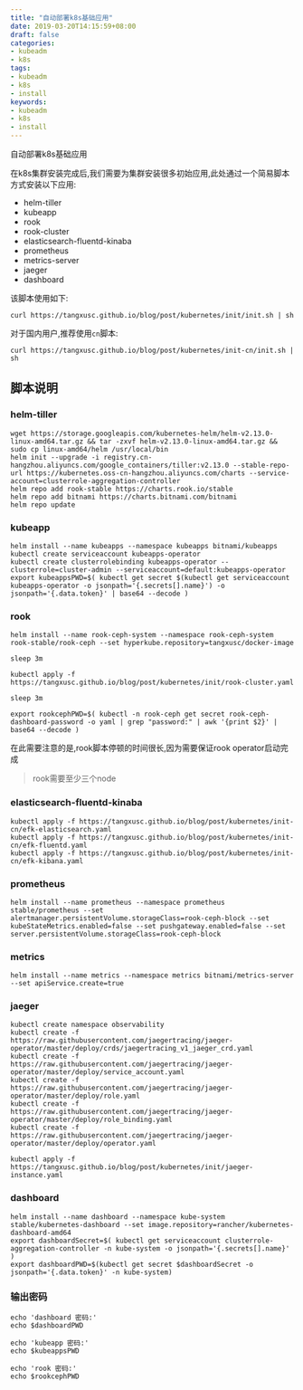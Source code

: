 ```yaml
---
title: "自动部署k8s基础应用"
date: 2019-03-20T14:15:59+08:00
draft: false
categories:
- kubeadm
- k8s
tags:
- kubeadm
- k8s
- install
keywords:
- kubeadm
- k8s
- install
---
```


自动部署k8s基础应用
<!--more-->

在k8s集群安装完成后,我们需要为集群安装很多初始应用,此处通过一个简易脚本方式安装以下应用:

- helm-tiller
- kubeapp
- rook
- rook-cluster
- elasticsearch-fluentd-kinaba
- prometheus
- metrics-server
- jaeger
- dashboard

该脚本使用如下:

```shell
curl https://tangxusc.github.io/blog/post/kubernetes/init/init.sh | sh
```

对于国内用户,推荐使用`cn`脚本:

```shell
curl https://tangxusc.github.io/blog/post/kubernetes/init-cn/init.sh | sh
```

## 脚本说明

### helm-tiller

```shell
wget https://storage.googleapis.com/kubernetes-helm/helm-v2.13.0-linux-amd64.tar.gz && tar -zxvf helm-v2.13.0-linux-amd64.tar.gz && sudo cp linux-amd64/helm /usr/local/bin
helm init --upgrade -i registry.cn-hangzhou.aliyuncs.com/google_containers/tiller:v2.13.0 --stable-repo-url https://kubernetes.oss-cn-hangzhou.aliyuncs.com/charts --service-account=clusterrole-aggregation-controller
helm repo add rook-stable https://charts.rook.io/stable
helm repo add bitnami https://charts.bitnami.com/bitnami
helm repo update
```

### kubeapp

```shell
helm install --name kubeapps --namespace kubeapps bitnami/kubeapps
kubectl create serviceaccount kubeapps-operator
kubectl create clusterrolebinding kubeapps-operator --clusterrole=cluster-admin --serviceaccount=default:kubeapps-operator
export kubeappsPWD=$( kubectl get secret $(kubectl get serviceaccount kubeapps-operator -o jsonpath='{.secrets[].name}') -o jsonpath='{.data.token}' | base64 --decode )

```

### rook

```shell
helm install --name rook-ceph-system --namespace rook-ceph-system rook-stable/rook-ceph --set hyperkube.repository=tangxusc/docker-image

sleep 3m

kubectl apply -f https://tangxusc.github.io/blog/post/kubernetes/init/rook-cluster.yaml

sleep 3m

export rookcephPWD=$( kubectl -n rook-ceph get secret rook-ceph-dashboard-password -o yaml | grep "password:" | awk '{print $2}' | base64 --decode )

```

在此需要注意的是,rook脚本停顿的时间很长,因为需要保证rook operator启动完成

> rook需要至少三个node

### elasticsearch-fluentd-kinaba

```shell
kubectl apply -f https://tangxusc.github.io/blog/post/kubernetes/init-cn/efk-elasticsearch.yaml
kubectl apply -f https://tangxusc.github.io/blog/post/kubernetes/init-cn/efk-fluentd.yaml
kubectl apply -f https://tangxusc.github.io/blog/post/kubernetes/init-cn/efk-kibana.yaml
```

### prometheus

```shell
helm install --name prometheus --namespace prometheus stable/prometheus --set alertmanager.persistentVolume.storageClass=rook-ceph-block --set kubeStateMetrics.enabled=false --set pushgateway.enabled=false --set server.persistentVolume.storageClass=rook-ceph-block
```

### metrics

```shell
helm install --name metrics --namespace metrics bitnami/metrics-server --set apiService.create=true
```

### jaeger

```shell
kubectl create namespace observability
kubectl create -f https://raw.githubusercontent.com/jaegertracing/jaeger-operator/master/deploy/crds/jaegertracing_v1_jaeger_crd.yaml
kubectl create -f https://raw.githubusercontent.com/jaegertracing/jaeger-operator/master/deploy/service_account.yaml
kubectl create -f https://raw.githubusercontent.com/jaegertracing/jaeger-operator/master/deploy/role.yaml
kubectl create -f https://raw.githubusercontent.com/jaegertracing/jaeger-operator/master/deploy/role_binding.yaml
kubectl create -f https://raw.githubusercontent.com/jaegertracing/jaeger-operator/master/deploy/operator.yaml

kubectl apply -f https://tangxusc.github.io/blog/post/kubernetes/init/jaeger-instance.yaml
```

### dashboard

```shell
helm install --name dashboard --namespace kube-system stable/kubernetes-dashboard --set image.repository=rancher/kubernetes-dashboard-amd64
export dashboardSecret=$( kubectl get serviceaccount clusterrole-aggregation-controller -n kube-system -o jsonpath='{.secrets[].name}' )
export dashboardPWD=$(kubectl get secret $dashboardSecret -o jsonpath='{.data.token}' -n kube-system)
```

### 输出密码

```shell
echo 'dashboard 密码:'
echo $dashboardPWD

echo 'kubeapp 密码:'
echo $kubeappsPWD

echo 'rook 密码:'
echo $rookcephPWD
```

